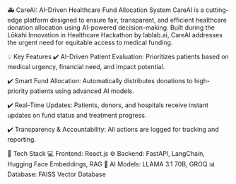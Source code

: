 🚑 CareAI: AI-Driven Healthcare Fund Allocation System
CareAI is a cutting-edge platform designed to ensure fair, transparent, and efficient healthcare donation allocation using AI-powered decision-making. Built during the Lōkahi Innovation in Healthcare Hackathon by lablab.ai, CareAI addresses the urgent need for equitable access to medical funding.

💡 Key Features
✔️ AI-Driven Patient Evaluation: Prioritizes patients based on medical urgency, financial need, and impact potential.

✔️ Smart Fund Allocation: Automatically distributes donations to high-priority patients using advanced AI models.

✔️ Real-Time Updates: Patients, donors, and hospitals receive instant updates on fund status and treatment progress.

✔️ Transparency & Accountability: All actions are logged for tracking and reporting.



🔧 Tech Stack
💻 Frontend: React.js
⚙️ Backend: FastAPI, LangChain, Hugging Face Embeddings, RAG
🧠 AI Models: LLAMA 3.1 70B, GROQ
📊 Database: FAISS Vector Database
